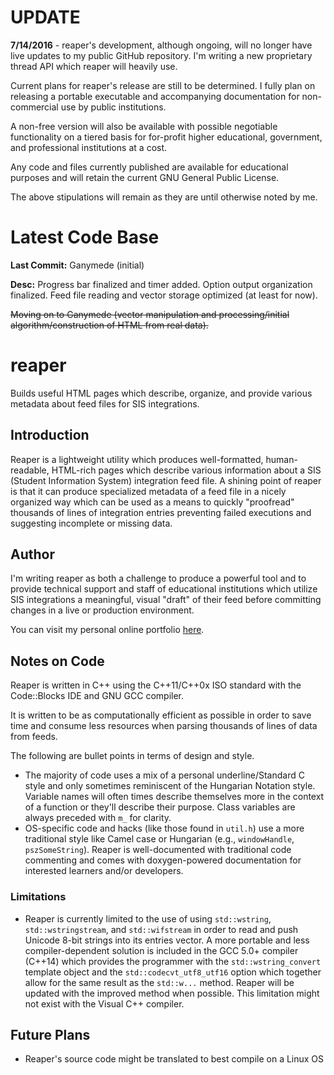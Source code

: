 # UPDATE
**7/14/2016** - reaper's development, although ongoing, will no longer have live updates to my public GitHub repository. I'm writing a new proprietary thread API which reaper will heavily use.

Current plans for reaper's release are still to be determined. I fully plan on releasing a portable executable and accompanying documentation for non-commercial use by public institutions.

A non-free version will also be available with possible negotiable functionality on a tiered basis for for-profit higher educational, government, and professional institutions at a cost.

Any code and files currently published are available for educational purposes and will retain the current GNU General Public License.

The above stipulations will remain as they are until otherwise noted by me.

# Latest Code Base
**Last Commit:** Ganymede (initial)

**Desc:** Progress bar finalized and timer added. Option output organization
finalized. Feed file reading and vector storage optimized (at least for
now).

~~Moving on to Ganymede (vector manipulation and processing/initial
algorithm/construction of HTML from real data).~~

# reaper
Builds useful HTML pages which describe, organize, and provide various metadata about feed files for SIS integrations.

Introduction
--------
Reaper is a lightweight utility which produces well-formatted, human-readable, HTML-rich pages which describe various information about a SIS (Student Information System) integration feed file. A shining point of reaper is that it can produce specialized metadata of a feed file in a nicely organized way which can be used as a means to quickly "proofread" thousands of lines of integration entries preventing failed executions and suggesting incomplete or missing data.

Author
--------
I'm writing reaper as both a challenge to produce a powerful tool and to provide technical support and staff of educational institutions which utilize SIS integrations a meaningful, visual "draft" of their feed before committing changes in a live or production environment.

You can visit my personal online portfolio [here][ghostcat].

[ghostcat]: http://av.x10.bz/

Notes on Code
--------
Reaper is written in C++ using the C++11/C++0x ISO standard with the Code::Blocks IDE and GNU GCC compiler. 

It is written to be as computationally efficient as possible in order to save time and consume less resources when parsing thousands of lines of data from feeds.

The following are bullet points in terms of design and style.

* The majority of code uses a mix of a personal underline/Standard C style and only sometimes reminiscent of the Hungarian Notation style. Variable names will often times describe themselves more in the context of a function or they'll describe their purpose. Class variables are always preceded with ```m_``` for clarity.
* OS-specific code and hacks (like those found in ```util.h```) use a more traditional style like Camel case or Hungarian (e.g., ```windowHandle```, ```pszSomeString```). Reaper is well-documented with traditional code commenting and comes with doxygen-powered documentation for interested learners and/or developers.

### Limitations
* Reaper is currently limited to the use of using ```std::wstring```, ```std::wstringstream```, and ```std::wifstream``` in order to read and push Unicode 8-bit strings into its entries vector. A more portable and less compiler-dependent solution is included in the GCC 5.0+ compiler (C++14) which provides the programmer with the ```std::wstring_convert``` template object and the ```std::codecvt_utf8_utf16``` option which together allow for the same result as the ```std::w...``` method. Reaper will be updated with the improved method when possible. This limitation might not exist with the Visual C++ compiler.

Future Plans
--------
* Reaper's source code might be translated to best compile on a Linux OS
